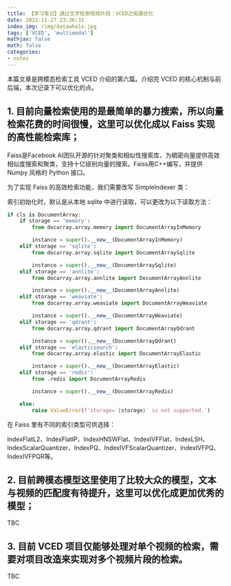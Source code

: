 ```yaml
---
title: 【学习笔记】通过文字检索视频片段：VCED之拓展优化
date: 2022-11-27 23:36:31
index_img: /img/datawhale.jpg
tags: ['VCED', 'multimodal']
mathjax: false
math: false
categories: 
- notes
---
```


本篇文章是跨模态检索工具 VCED 介绍的第六篇。介绍完 VCED 的核心机制与前后端，本次记录下可以优化的点。

<!--more--->

## 1. 目前向量检索使用的是最简单的暴力搜索，所以向量检索花费的时间很慢，这里可以优化成以 Faiss 实现的高性能检索库；

Faiss是Facebook AI团队开源的针对聚类和相似性搜索库，为稠密向量提供高效相似度搜索和聚类，支持十亿级别向量的搜索。Faiss用C++编写，并提供 Numpy 风格的 Python 接口。

为了实现 Faiss 的高效检索功能，我们需要改写 SimpleIndexer 类：

索引初始化时，默认是从本地 sqlite 中进行读取，可以更改为以下读取方法：

```py
if cls is DocumentArray:
    if storage == 'memory':
        from docarray.array.memory import DocumentArrayInMemory

        instance = super().__new__(DocumentArrayInMemory)
    elif storage == 'sqlite':
        from docarray.array.sqlite import DocumentArraySqlite

        instance = super().__new__(DocumentArraySqlite)
    elif storage == 'annlite':
        from docarray.array.annlite import DocumentArrayAnnlite

        instance = super().__new__(DocumentArrayAnnlite)
    elif storage == 'weaviate':
        from docarray.array.weaviate import DocumentArrayWeaviate

        instance = super().__new__(DocumentArrayWeaviate)
    elif storage == 'qdrant':
        from docarray.array.qdrant import DocumentArrayQdrant

        instance = super().__new__(DocumentArrayQdrant)
    elif storage == 'elasticsearch':
        from docarray.array.elastic import DocumentArrayElastic

        instance = super().__new__(DocumentArrayElastic)
    elif storage == 'redis':
        from .redis import DocumentArrayRedis

        instance = super().__new__(DocumentArrayRedis)

    else:
        raise ValueError(f'storage=`{storage}` is not supported.')
```

在 Faiss 里有不同的索引类型可供选择：

IndexFlatL2、IndexFlatIP、IndexHNSWFlat、IndexIVFFlat、IndexLSH、IndexScalarQuantizer、IndexPQ、IndexIVFScalarQuantizer、IndexIVFPQ、IndexIVFPQR等。


## 2. 目前跨模态模型这里使用了比较大众的模型，文本与视频的匹配度有待提升，这里可以优化成更加优秀的模型；

TBC


## 3. 目前 VCED 项目仅能够处理对单个视频的检索，需要对项目改造来实现对多个视频片段的检索。

TBC
